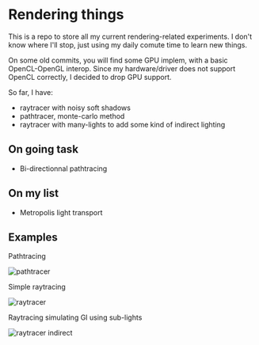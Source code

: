 # Rendering things

This is a repo to store all my current rendering-related experiments.
I don't know where I'll stop, just using my daily comute time to learn new things. 

On some old commits, you will find some GPU implem, with a basic OpenCL-OpenGL interop.
Since my hardware/driver does not support OpenCL correctly, I decided to drop GPU support.

So far, I have:

- raytracer with noisy soft shadows
- pathtracer, monte-carlo method
- raytracer with many-lights to add some kind of indirect lighting

## On going task

- Bi-directionnal pathtracing

## On my list

- Metropolis light transport

## Examples

Pathtracing

![pathtracer](https://raw.githubusercontent.com/Keenuts/things-to-render-things/master/showcase/pathtracing.png "Pathtracer output (samples=512, depth=4)")

Simple raytracing

![raytracer](https://raw.githubusercontent.com/Keenuts/things-to-render-things/master/showcase/raytracer.png "simple raytracer, hard shadows")

Raytracing simulating GI using sub-lights

![raytracer indirect](https://raw.githubusercontent.com/Keenuts/things-to-render-things/master/showcase/raytracer-manylights.png "Raytracer output with somekind of indirect lighting")
